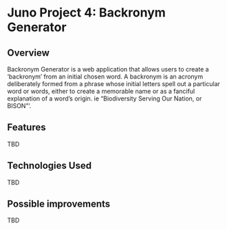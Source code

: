# Juno Project 4: Backronym Generator

## Overview

Backronym Generator is a web application that allows users to create a ‘backronym’ from an initial chosen word. A backronym is an acronym deliberately formed from a phrase whose initial letters spell out a particular word or words, either to create a memorable name or as a fanciful explanation of a word’s origin. ie “Biodiversity Serving Our Nation, or BISON”’.

## Features

TBD

## Technologies Used

TBD

## Possible improvements

TBD
